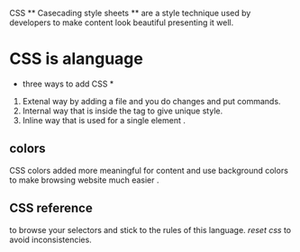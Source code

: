 CSS ** Casecading style sheets ** are a style technique used by developers to make content look beautiful presenting it well.
# CSS is alanguage # 
* three ways to add CSS *
 1. Extenal way by adding a file and you do changes and put commands.
 2. Internal way that is inside the tag to give unique style.
 3. Inline way that is used for a single element .
 ## colors ##
CSS colors added more meaningful for content and use background colors to make browsing website much easier .
## CSS reference ##
to browse your selectors and stick to the rules  of this language.
_reset css_ to avoid inconsistencies.
